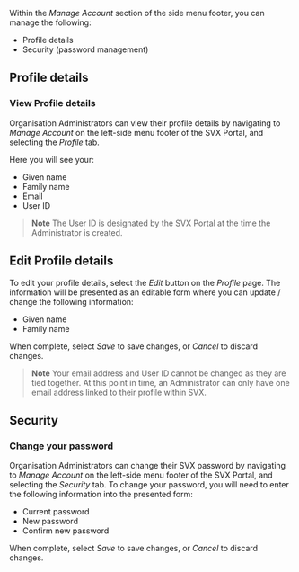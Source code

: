 Within the _Manage Account_ section of the side menu footer, you can manage the following:
- Profile details
- Security (password management)

## Profile details
### View Profile details
Organisation Administrators can view their profile details by navigating to _Manage Account_ on the left-side menu footer of the SVX Portal, and selecting the _Profile_ tab.

Here you will see your:
- Given name
- Family name
- Email
- User ID

> **Note**
> The User ID is designated by the SVX Portal at the time the Administrator is created.

## Edit Profile details
To edit your profile details, select the _Edit_ button on the _Profile_ page. The information will be presented as an editable form where you can update / change the following information:
- Given name
- Family name

When complete, select _Save_ to save changes, or _Cancel_ to discard changes.

> **Note**
> Your email address and User ID cannot be changed as they are tied together. At this point in time, an Administrator can only have one email address linked to their profile within SVX.

## Security
### Change your password
Organisation Administrators can change their SVX password by navigating to _Manage Account_ on the left-side menu footer of the SVX Portal, and selecting the _Security_ tab. To change your password, you will need to enter the following information into the presented form:
- Current password
- New password
- Confirm new password

When complete, select _Save_ to save changes, or _Cancel_ to discard changes.
